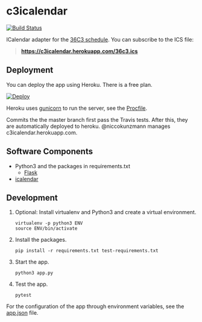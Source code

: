 c3icalendar
===========

[![Build Status](https://travis-ci.org/Chaostreff-Potsdam/c3icalendar.svg?branch=master)](https://travis-ci.org/Chaostreff-Potsdam/c3icalendar)

ICalendar adapter for the [36C3 schedule].
You can subscribe to the ICS file:

> **https://c3icalendar.herokuapp.com/36c3.ics**

[36C3 schedule]: https://events.ccc.de/congress/2019/wiki/index.php/Static:Schedule#Merged_schedules_.28XML_.2F_JSON.29

Deployment
----------

You can deploy the app using Heroku.
There is a free plan.

[![Deploy](https://www.herokucdn.com/deploy/button.svg)](https://heroku.com/deploy)

Heroku uses [gunicorn](http://flask.pocoo.org/docs/dev/deploying/wsgi-standalone/#gunicorn)
to run the server, see the [Procfile](Procfile).

Commits the the master branch first pass the Travis tests.
After this, they are automatically deployed to heroku.
@niccokunzmann manages c3icalendar.herokuapp.com.

Software Components
-------------------

- Python3 and the packages in requirements.txt
  - [Flask](http://flask.pocoo.org/)
- [icalendar](https://icalendar.readthedocs.io/)


Development
-----------

1. Optional: Install virtualenv and Python3 and create a virtual environment.
    ```
    virtualenv -p python3 ENV
    source ENV/bin/activate
    ```
2. Install the packages.
    ```
    pip install -r requirements.txt test-requirements.txt
    ```
3. Start the app.
    ```
    python3 app.py
    ```
4. Test the app.
    ```
    pytest
    ```


For the configuration of the app through environment variables,
see the [app.json] file.

[app.json]: app.json
